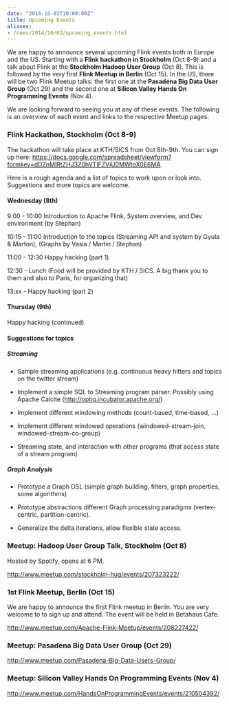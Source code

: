 ```yaml
---
date: "2014-10-03T10:00:00Z"
title: Upcoming Events
aliases:
- /news/2014/10/03/upcoming_events.html
---
```


We are happy to announce several upcoming Flink events both in Europe and the US. Starting with a **Flink hackathon in Stockholm** (Oct 8-9) and a talk about Flink at the **Stockholm Hadoop User Group** (Oct 8). This is followed by the very first **Flink Meetup in Berlin** (Oct 15). In the US, there will be two Flink Meetup talks: the first one at the **Pasadena Big Data User Group** (Oct 29) and the second one at **Silicon Valley Hands On Programming Events** (Nov 4).

We are looking forward to seeing you at any of these events. The following is an overview of each event and links to the respective Meetup pages.

### Flink Hackathon, Stockholm (Oct 8-9)

The hackathon will take place at KTH/SICS from Oct 8th-9th. You can sign up here: https://docs.google.com/spreadsheet/viewform?formkey=dDZnMlRtZHJ3Z0hVTlFZVjU2MWtoX0E6MA.

Here is a rough agenda and a list of topics to work upon or look into. Suggestions and more topics are welcome.

#### Wednesday (8th)

9:00 - 10:00  Introduction to Apache Flink, System overview, and Dev
environment (by Stephan)

10:15 - 11:00 Introduction to the topics (Streaming API and system by Gyula
& Marton), (Graphs by Vasia / Martin / Stephan)

11:00 - 12:30 Happy hacking (part 1)

12:30 - Lunch (Food will be provided by KTH / SICS. A big thank you to them
and also to Paris, for organizing that)

13:xx - Happy hacking (part 2)

#### Thursday (9th)

Happy hacking (continued)


#### Suggestions for topics

##### Streaming

 - Sample streaming applications (e.g. continuous heavy hitters and topics
on the twitter stream)

 - Implement a simple SQL to Streaming program parser. Possibly using
Apache Calcite (http://optiq.incubator.apache.org/)

 - Implement different windowing methods (count-based, time-based, ...)

 - Implement different windowed operations (windowed-stream-join,
windowed-stream-co-group)

 - Streaming state, and interaction with other programs (that access state
of a stream program)

##### Graph Analysis

 - Prototype a Graph DSL (simple graph building, filters, graph
properties, some algorithms)

 - Prototype abstractions different Graph processing paradigms
(vertex-centric, partition-centric).

 - Generalize the delta iterations, allow flexible state access.

### Meetup: Hadoop User Group Talk, Stockholm (Oct 8)

Hosted by Spotify, opens at 6 PM.

http://www.meetup.com/stockholm-hug/events/207323222/

### 1st Flink Meetup, Berlin (Oct 15)

We are happy to announce the first Flink meetup in Berlin. You are very welcome to to sign up and attend. The event will be held in Betahaus Cafe.

http://www.meetup.com/Apache-Flink-Meetup/events/208227422/

### Meetup: Pasadena Big Data User Group (Oct 29)

http://www.meetup.com/Pasadena-Big-Data-Users-Group/

### Meetup: Silicon Valley Hands On Programming Events (Nov 4)

http://www.meetup.com/HandsOnProgrammingEvents/events/210504392/




